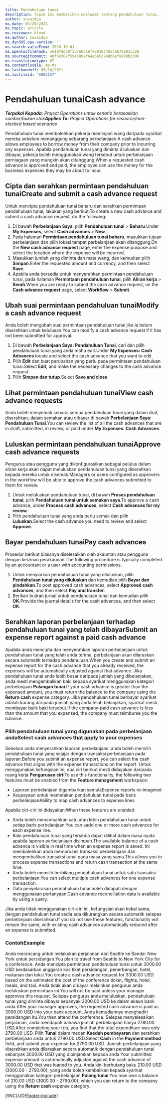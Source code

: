 ```yaml
---
title: Pendahuluan tunai
description: Topik ini memberikan maklumat tentang pendahuluan tunai.
author: suvaidya
ms.date: 03/25/2021
ms.topic: article
ms.reviewer: kfend
ms.author: suvaidya
ms.dyn365.ops.version: ''
ms.search.validFrom: 2020-10-01
ms.openlocfilehash: c610fdda8f337e0c16fe5010770aca678201c328
ms.sourcegitcommit: 40f68387f594180af64a5e5c748b6efa188bd300
ms.translationtype: HT
ms.contentlocale: ms-MY
ms.lasthandoff: 05/10/2021
ms.locfileid: "6002157"
---
```

# <a name="cash-advance"></a><span data-ttu-id="f293a-103">Pendahuluan tunai</span><span class="sxs-lookup"><span data-stu-id="f293a-103">Cash advance</span></span>

<span data-ttu-id="f293a-104">_**Terpakai Kepada:** Project Operations untuk senario berasaskan sumber/bukan stok_</span><span class="sxs-lookup"><span data-stu-id="f293a-104">_**Applies To:** Project Operations for resource/non-stocked based scenarios_</span></span>

<span data-ttu-id="f293a-105">Pendahuluan tunai membolehkan pekerja meminjam wang daripada syarikat mereka sebelum menanggung sebarang perbelanjaan.</span><span class="sxs-lookup"><span data-stu-id="f293a-105">A cash advance allows employees to borrow money from their company prior to incurring any expenses.</span></span> <span data-ttu-id="f293a-106">Apabila pendahuluan tunai yang diminta diluluskan dan dibayar, pekerja boleh menggunakan wang tersebut untuk perbelanjaan perniagaan yang mungkin akan ditanggung.</span><span class="sxs-lookup"><span data-stu-id="f293a-106">When a requested cash advance is approved and paid, the employee can use the money for the business expenses they may be about to incur.</span></span> 

## <a name="create-and-submit-a-cash-advance-request"></a><span data-ttu-id="f293a-107">Cipta dan serahkan permintaan pendahuluan tunai</span><span class="sxs-lookup"><span data-stu-id="f293a-107">Create and submit a cash advance request</span></span>
<span data-ttu-id="f293a-108">Untuk mencipta pendahuluan tunai baharu dan serahkan permintaan pendahuluan tunai, lakukan yang berikut:</span><span class="sxs-lookup"><span data-stu-id="f293a-108">To create a new cash advance and submit a cash advance request, do the following:</span></span> 

1. <span data-ttu-id="f293a-109">Di bawah **Perbelanjaan Saya**, pilih **Pendahuluan tunai** > **Baharu**.</span><span class="sxs-lookup"><span data-stu-id="f293a-109">Under **My Expenses**, select **Cash advances** > **New**.</span></span> 
2. <span data-ttu-id="f293a-110">Pada halaman **Permintaan pendahuluan tunai baharu**, masukkan tujuan perbelanjaan dan pilih lokasi tempat perbelanjaan akan ditanggung.</span><span class="sxs-lookup"><span data-stu-id="f293a-110">On the **New cash advance request** page, enter the expense purpose and select the location where the expense will be incurred.</span></span>
3. <span data-ttu-id="f293a-111">Masukkan jumlah yang diminta dan mata wang, dan kemudian pilih **Simpan**.</span><span class="sxs-lookup"><span data-stu-id="f293a-111">Enter the requested amount and currency, and then select **Save**.</span></span> 
4. <span data-ttu-id="f293a-112">Apabila anda bersedia untuk menyerahkan permintaan pendahuluan tunai, pada halaman **Permintaan pendahuluan tunai**, pilih **Aliran kerja** > **Serah**.</span><span class="sxs-lookup"><span data-stu-id="f293a-112">When you are ready to submit the cash advance request, on the **Cash advance request** page, select **Workflow** > **Submit**.</span></span>

## <a name="modify-a-cash-advance-request"></a><span data-ttu-id="f293a-113">Ubah suai permintaan pendahuluan tunai</span><span class="sxs-lookup"><span data-stu-id="f293a-113">Modify a cash advance request</span></span>

<span data-ttu-id="f293a-114">Anda boleh mengubah suai permintaan pendahuluan tunai jika ia belum diserahkan untuk kelulusan.</span><span class="sxs-lookup"><span data-stu-id="f293a-114">You can modify a cash advance request if it has not been submitted for approval.</span></span>

1. <span data-ttu-id="f293a-115">Di bawah **Perbelanjaan Saya: Pendahuluan Tunai**, cari dan pilih pendahuluan tunai yang anda mahu edit.</span><span class="sxs-lookup"><span data-stu-id="f293a-115">Under **My Expenses: Cash Advances** locate and select the cash advance that you want to edit.</span></span>
2. <span data-ttu-id="f293a-116">Pilih **Edit** dan buat perubahan yang perlu pada permintaan pendahuluan tunai.</span><span class="sxs-lookup"><span data-stu-id="f293a-116">Select **Edit**, and make the necessary changes to the cash advance request.</span></span> 
3. <span data-ttu-id="f293a-117">Pilih **Simpan dan tutup**.</span><span class="sxs-lookup"><span data-stu-id="f293a-117">Select **Save and close**.</span></span>


## <a name="view-cash-advance-requests"></a><span data-ttu-id="f293a-118">Lihat permintaan pendahuluan tunai</span><span class="sxs-lookup"><span data-stu-id="f293a-118">View cash advance requests</span></span>
<span data-ttu-id="f293a-119">Anda boleh menyemak senarai semua pendahuluan tunai yang dalam draf, diserahkan, dalam semakan atau dibayar di bawah **Perbelanjaan Saya: Pendahuluan Tunai**.</span><span class="sxs-lookup"><span data-stu-id="f293a-119">You can review the list of all the cash advances that are in draft, submitted, in review, or paid under **My Expenses: Cash Advances**.</span></span> 

## <a name="approve-cash-advance-requests"></a><span data-ttu-id="f293a-120">Luluskan permintaan pendahuluan tunai</span><span class="sxs-lookup"><span data-stu-id="f293a-120">Approve cash advance requests</span></span>

<span data-ttu-id="f293a-121">Pengurus atau pengguna yang dikonfigurasikan sebagai pelulus dalam aliran kerja akan dapat meluluskan pendahuluan tunai yang diserahkan kepada mereka untuk disemak.</span><span class="sxs-lookup"><span data-stu-id="f293a-121">Managers or users configured as approvers in the workflow will be able to approve the cash advances submitted to them for review.</span></span> 

1. <span data-ttu-id="f293a-122">Untuk meluluskan pendahuluan tunai, di bawah **Proses pendahuluan tunai**, pilih **Pendahuluan tunai untuk semakan saya**.</span><span class="sxs-lookup"><span data-stu-id="f293a-122">To approve a cash advance, under **Process cash advances**, select **Cash advances for my review**.</span></span>
2. <span data-ttu-id="f293a-123">Pilih pendahuluan tunai yang anda perlu semak dan pilih **Luluskan**.</span><span class="sxs-lookup"><span data-stu-id="f293a-123">Select the cash advance you need to review and select **Approve**.</span></span>  

## <a name="pay-cash-advances"></a><span data-ttu-id="f293a-124">Bayar pendahuluan tunai</span><span class="sxs-lookup"><span data-stu-id="f293a-124">Pay cash advances</span></span> 
<span data-ttu-id="f293a-125">Prosedur berikut biasanya diselesaikan oleh akauntan atau pengguna dengan keizinan perakaunan.</span><span class="sxs-lookup"><span data-stu-id="f293a-125">The following procedure is typically completed by an accountant or a user with accounting permissions.</span></span>

1. <span data-ttu-id="f293a-126">Untuk menyiarkan pendahuluan tunai yang diluluskan, pilih **Pendahuluan tunai yang diluluskan** dan kemudian pilih **Bayar dan pindahkan**.</span><span class="sxs-lookup"><span data-stu-id="f293a-126">To post approved cash advances, select **Approved cash advances**, and then select **Pay and transfer**.</span></span>  
2. <span data-ttu-id="f293a-127">Berikan butiran jurnal untuk pendahuluan tunai dan kemudian pilih **OK**.</span><span class="sxs-lookup"><span data-stu-id="f293a-127">Provide the journal details for the cash advances, and then select **OK**.</span></span> 

## <a name="submit-an-expense-report-against-a-paid-cash-advance"></a><span data-ttu-id="f293a-128">Serahkan laporan perbelanjaan terhadap pendahuluan tunai yang telah dibayar</span><span class="sxs-lookup"><span data-stu-id="f293a-128">Submit an expense report against a paid cash advance</span></span> 

<span data-ttu-id="f293a-129">Apabila anda mencipta dan menyerahkan laporan perbelanjaan untuk pendahuluan tunai yang telah anda terima, perbelanjaan akan dilaraskan secara automatik terhadap pendahuluan.</span><span class="sxs-lookup"><span data-stu-id="f293a-129">When you create and submit an expense report for the cash advance that you already received, the expenses will be automatically adjusted against that advance.</span></span> <span data-ttu-id="f293a-130">Jika pendahuluan tunai anda lebih besar daripada jumlah yang dibelanjakan, anda mesti mengembalikan baki kepada syarikat menggunakan kategori perbelanjaan **Pulangan tunai**.</span><span class="sxs-lookup"><span data-stu-id="f293a-130">If your cash advance is greater than the expensed amount, you must return the balance to the company using the **Return cash** expense category.</span></span> <span data-ttu-id="f293a-131">Jika pendahuluan tunai berbayar syarikat adalah kurang daripada jumlah yang anda telah belanjakan, syarikat mesti membayar balik baki tersebut.</span><span class="sxs-lookup"><span data-stu-id="f293a-131">If the company-paid cash advance is less than the amount that you expensed, the company must reimburse you the balance.</span></span> 

### <a name="select-cash-advances-that-apply-to-your-expenses"></a><span data-ttu-id="f293a-132">Pilih pendahuluan tunai yang digunakan pada perbelanjaan anda</span><span class="sxs-lookup"><span data-stu-id="f293a-132">Select cash advances that apply to your expenses</span></span>
<span data-ttu-id="f293a-133">Sebelum anda menyerahkan laporan perbelanjaan, anda boleh memilih pendahuluan tunai yang sejajar dengan transaksi perbelanjaan pada laporan.</span><span class="sxs-lookup"><span data-stu-id="f293a-133">Before you submit an expense report, you can select the cash advance that aligns with the expense transactions on the report.</span></span> <span data-ttu-id="f293a-134">Untuk menggunakan kefungsian ini, dua ciri berikut mesti didayakan daripada ruang kerja **Pengurusan ciri**:</span><span class="sxs-lookup"><span data-stu-id="f293a-134">To use this functionality, the following two features must be enabled from the **Feature management** workspace:</span></span>

  - <span data-ttu-id="f293a-135">Laporan perbelanjaan digambarkan semula</span><span class="sxs-lookup"><span data-stu-id="f293a-135">Expense reports re-imagined</span></span>
  - <span data-ttu-id="f293a-136">Keupayaan untuk memetakan pendahuluan tunai pada baris perbelanjaan</span><span class="sxs-lookup"><span data-stu-id="f293a-136">Ability to map cash advances to expense lines</span></span>
 
 <span data-ttu-id="f293a-137">Apabila ciri-ciri ini didayakan:</span><span class="sxs-lookup"><span data-stu-id="f293a-137">When these features are enabled:</span></span>
 
  - <span data-ttu-id="f293a-138">Anda boleh menambahkan satu atau lebih pendahuluan tunai untuk setiap baris perbelanjaan.</span><span class="sxs-lookup"><span data-stu-id="f293a-138">You can sadd one or more cash advances for each expense line.</span></span>
  - <span data-ttu-id="f293a-139">Baki pendahuluan tunai yang tersedia dapat dilihat dalam masa nyata apabila laporan perbelanjaan disimpan.</span><span class="sxs-lookup"><span data-stu-id="f293a-139">The available balance of a cash advance is visible in real time when an expense report is saved.</span></span> <span data-ttu-id="f293a-140">Ini membolehkan anda memproses transaksi perbelanjaan dan mengembalikan transaksi tunai pada masa yang sama.</span><span class="sxs-lookup"><span data-stu-id="f293a-140">This allows you to process expense transactions and return cash transaction at the same time.</span></span>
  - <span data-ttu-id="f293a-141">Anda boleh memilih berbilang pendahuluan tunai untuk satu transaksi perbelanjaan.</span><span class="sxs-lookup"><span data-stu-id="f293a-141">You can select multiple cash advances for one expense transaction.</span></span>
  - <span data-ttu-id="f293a-142">Data penyelarasan pendahuluan tunai boleh didapati dengan menggunakan pertanyaan.</span><span class="sxs-lookup"><span data-stu-id="f293a-142">Cash advance reconciliation data is available by using a query.</span></span> 
 
<span data-ttu-id="f293a-143">Jika anda tidak menggunakan ciri-ciri ini, kefungsian akan kekal sama, dengan pendahuluan tunai sedia ada dikurangkan secara automatik selepas perbelanjaan diserahkan.</span><span class="sxs-lookup"><span data-stu-id="f293a-143">If you do not use these features, functionality will remain the same, with existing cash advances automatically reduced after an expense is submitted.</span></span>

### <a name="example"></a><span data-ttu-id="f293a-144">Contoh</span><span class="sxs-lookup"><span data-stu-id="f293a-144">Example</span></span> 
<span data-ttu-id="f293a-145">Anda merancang untuk melakukan perjalanan dari Seattle ke Bandar New York untuk persidangan.</span><span class="sxs-lookup"><span data-stu-id="f293a-145">You plan to travel from Seattle to New York City for a conference.</span></span> <span data-ttu-id="f293a-146">Anda mencipta permintaan pendahuluan tunai untuk 3000.00 USD berdasarkan anggaran kos tiket persidangan, penerbangan, hotel, makanan dan teksi.</span><span class="sxs-lookup"><span data-stu-id="f293a-146">You create a cash advance request for 3000.00 USD based on the estimated the cost of the conference ticket, flights, hotel, meals, and taxi.</span></span> <span data-ttu-id="f293a-147">Anda tidak akan dibayar melainkan pengurus anda meluluskan permintaan ini.</span><span class="sxs-lookup"><span data-stu-id="f293a-147">You will not be paid unless your manager approves this request.</span></span> <span data-ttu-id="f293a-148">Selepas pengurus anda meluluskan, pendahuluan tunai yang diminta dibayar sebanyak 3000.00 USD ke dalam akaun bank anda.</span><span class="sxs-lookup"><span data-stu-id="f293a-148">After your manager approves, the requested cash advance is paid as 3000.00 USD into your bank account.</span></span> <span data-ttu-id="f293a-149">Anda kemudiannya menghadiri persidangan itu.</span><span class="sxs-lookup"><span data-stu-id="f293a-149">You then attend the conference.</span></span> <span data-ttu-id="f293a-150">Selepas menyelesaikan perjalanan, anda mendapati bahawa jumlah perbelanjaan hanya 2790.00 USD.</span><span class="sxs-lookup"><span data-stu-id="f293a-150">After completing your trip, you find that the total expenditure was only 2790.00 USD.</span></span> <span data-ttu-id="f293a-151">Pilih **Tunai** dalam medan **Kaedah pembayaran** dan serahkan perbelanjaan anda untuk 2790.00 USD.</span><span class="sxs-lookup"><span data-stu-id="f293a-151">Select **Cash** in the **Payment method** field, and submit your expense for 2790.00 USD.</span></span> <span data-ttu-id="f293a-152">Jumlah perbelanjaan yang diserahkan anda dilaraskan secara automatik dengan pendahuluan tunai sebanyak 3000.00 USD yang dipinjamkan kepada anda.</span><span class="sxs-lookup"><span data-stu-id="f293a-152">Your submitted expense amount is automatically adjusted against the cash advance of 3000.00 USD that was loaned to you.</span></span> <span data-ttu-id="f293a-153">Anda kini berhutang baku 210.00 USD (3000.00 - 2790.00), yang anda boleh kembalikan kepada syarikat menggunakan kategori perbelanjaan **Pulang tunai**.</span><span class="sxs-lookup"><span data-stu-id="f293a-153">You now owe a balance of 210.00 USD (3000.00 - 2790.00), which you can return to the company using the **Return cash** expense category.</span></span>



[!INCLUDE[footer-include](../includes/footer-banner.md)]
